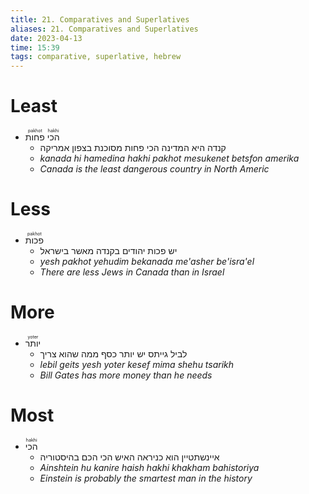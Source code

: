```yaml
---
title: 21. Comparatives and Superlatives
aliases: 21. Comparatives and Superlatives
date: 2023-04-13
time: 15:39
tags: comparative, superlative, hebrew
---
```



# Least

- <ruby>פחות<rt>pakhot</rt></ruby> <ruby>הכי<rt>hakhi</rt></ruby>
    - קנדה היא המדינה הכי פחות מסוכנת בצפון אמריקה
    - *kanada hi hamedina hakhi pakhot mesukenet betsfon amerika*
    - *Canada is the least dangerous country in North Americ*

# Less

- <ruby>פכות<rt>pakhot</rt></ruby>
    - יש פכות יהודים בקנדה מאשר בישראל
    - *yesh pakhot yehudim bekanada me'asher be'isra'el*
    - *There are less Jews in Canada than in Israel*

# More

- <ruby>יותר<rt>yoter</rt></ruby>
    - לביל גייתס יש יותר כסף ממה שהוא צריך
    - *lebil geits yesh yoter kesef mima shehu tsarikh*
    - *Bill Gates has more money than he needs*

# Most

- <ruby>הכי<rt>hakhi</rt></ruby>
    - איינשתטיין הוא כניראה האיש הכי הכם בהיסטוריה
    - *Ainshtein hu kanire haish hakhi khakham bahistoriya*
    - *Einstein is probably the smartest man in the history*